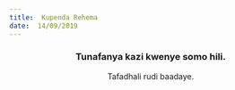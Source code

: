 ```yaml
---
title:  Kupenda Rehema
date:  14/09/2019
---
```


### <center>Tunafanya kazi kwenye somo hili.</center>
<center>Tafadhali   rudi baadaye.</center>